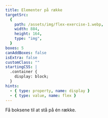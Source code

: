 ```yaml
---
title: Elementer på række
targetSrc:
  {
    path: /assets/img/flex-exercise-1.webp,
    width: 884,
    height: 164,
    type: "img",
  }
boxes: 5
canAddBoxes: false
isExtra: false
customClass: ""
startingCSS: |
  .container {
    display: block;
  }
hints:
  - { type: property, name: display }
  - { type: value, name: flex }
---
```


Få boksene til at stå på én række.
